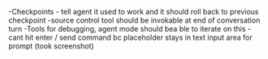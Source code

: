 -Checkpoints - tell agent it used to work and it should roll back to previous checkpoint
-source control tool should be invokable at end of conversation turn
-Tools for debugging, agent mode should bea ble to iterate on this
-cant hit enter / send command bc placeholder stays in text input area for prompt (took screenshot)